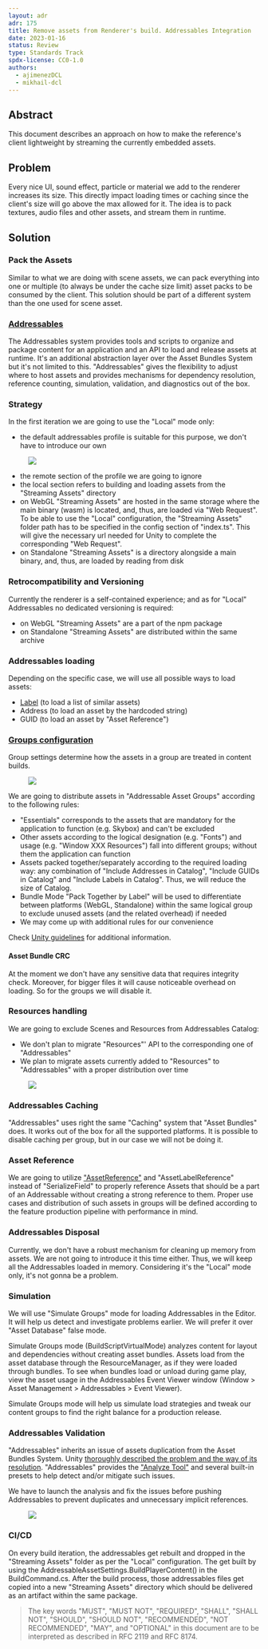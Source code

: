 ```yaml
---
layout: adr
adr: 175
title: Remove assets from Renderer's build. Addressables Integration
date: 2023-01-16
status: Review
type: Standards Track
spdx-license: CC0-1.0
authors:
  - ajimenezDCL
  - mikhail-dcl
---
```


## Abstract
This document describes an approach on how to make the reference's client lightweight by streaming the currently embedded assets. 

## Problem
Every nice UI, sound effect, particle or material we add to the renderer increases its size. This directly impact loading times or caching since the client's size will go above the max allowed for it. The idea is to pack textures, audio files and other assets, and stream them in runtime. 

## Solution
### Pack the Assets
Similar to what we are doing with scene assets, we can pack everything into one or multiple (to always be under the cache size limit) asset packs to be consumed by the client. This solution should be part of a different system than the one used for scene asset.

### [Addressables](https://docs.unity3d.com/Packages/com.unity.addressables@1.21/manual/index.html)
The Addressables system provides tools and scripts to organize and package content for an application and an API to load and release assets at runtime.
It's an additional abstraction layer over the Asset Bundles System but it's not limited to this. "Addressables" gives the flexibility to adjust where to host assets and provides mechanisms for dependency resolution, reference counting, simulation, validation, and diagnostics out of the box.

### Strategy
In the first iteration we are going to use the "Local" mode only:
  - the default addressables profile is suitable for this purpose, we don't have to introduce our own
<figure>
  <img src="/resources/ADR-175/AddressableProfiles.png" />
</figure>

  - the remote section of the profile we are going to ignore
  - the local section refers to building and loading assets from the "Streaming Assets" directory
  - on WebGL "Streaming Assets" are hosted in the same storage where the main binary (wasm) is located, and, thus, are loaded via "Web Request". To be able to use the "Local" configuration, the "Streaming Assets" folder path has to be specified in the config section of "index.ts". This will give the necessary url needed for Unity to complete the  corresponding "Web Request".
  - on Standalone "Streaming Assets" is a directory alongside a main binary, and, thus, are loaded by reading from disk

### Retrocompatibility and Versioning
Currently the renderer is a self-contained experience; and as for "Local" Addressables no dedicated versioning is required:
  - on WebGL "Streaming Assets" are a part of the npm package
  - on Standalone "Streaming Assets" are distributed within the same archive

### Addressables loading
Depending on the specific case, we will use all possible ways to load assets:
  - [Label](https://docs.unity3d.com/Packages/com.unity.addressables@1.21/manual/Labels.html) (to load a list of similar assets)
  - Address (to load an asset by the hardcoded string)
  - GUID (to load an asset by "Asset Reference")

### [Groups configuration](https://docs.unity3d.com/Packages/com.unity.addressables@1.21/manual/GroupSettings.html)
Group settings determine how the assets in a group are treated in content builds.

<figure>
  <img src="/resources/ADR-175/GroupsConfiguration.png" />
</figure>

We are going to distribute assets in "Addressable Asset Groups" according to the following rules:
   - "Essentials" corresponds to the assets that are mandatory for the application to function (e.g. Skybox) and can't be excluded
   - Other assets according to the logical designation (e.g. "Fonts") and usage (e.g. "Window XXX Resources") fall into different groups; without them the application can function
   - Assets packed together/separately according to the required loading way: any combination of "Include Addresses in Catalog", "Include GUIDs in Catalog" and "Include Labels in Catalog". Thus, we will reduce the size of Catalog.
   - Bundle Mode "Pack Together by Label" will be used to differentiate between platforms (WebGL, Standalone) within the same logical group to exclude unused assets (and the related overhead) if needed
   - We may come up with additional rules for our convenience

Check [Unity guidelines](https://docs.unity3d.com/Packages/com.unity.addressables@1.21/manual/AddressableAssetsDevelopmentCycle.html#organizing-addressable-assets) for additional information.

#### Asset Bundle CRC	
At the moment we don't have any sensitive data that requires integrity check. Moreover, for bigger files it will cause noticeable overhead on loading.
So for the groups we will disable it.

### Resources handling
We are going to exclude Scenes and Resources from Addressables Catalog:
   - We don't plan to migrate "Resources"' API to the corresponding one of "Addressables"
   - We plan to migrate assets currently added to "Resources" to "Addressables" with a proper distribution over time

<figure>
  <img src="/resources/ADR-175/ResourceHandling.png" />
</figure>

### Addressables Caching
"Addressables" uses right the same "Caching" system that "Asset Bundles" does. It works out of the box for all the supported platforms. It is possible to disable caching per group, but in our case we will not be doing it.

### Asset Reference
We are going to utilize ["AssetReference"](https://docs.unity3d.com/Packages/com.unity.addressables@1.21/manual/AssetReferences.html) and "AssetLabelReference" instead of "SerializeField" to properly reference Assets that should be a part of an Addressable without creating a strong reference to them.
Proper use cases and distribution of such assets in groups will be defined according to the feature production pipeline with performance in mind.

### Addressables Disposal
Currently, we don't have a robust mechanism for cleaning up memory from assets. We are not going to introduce it this time either. Thus, we will keep all the Addressables loaded in memory. Considering it's the "Local" mode only, it's not gonna be a problem.

### Simulation
We will use "Simulate Groups" mode for loading Addressables in the Editor. It will help us detect and investigate problems earlier. We will prefer it over "Asset Database" false mode.

Simulate Groups mode (BuildScriptVirtualMode) analyzes content for layout and dependencies without creating asset bundles. Assets load from the asset database through the ResourceManager, as if they were loaded through bundles. To see when bundles load or unload during game play, view the asset usage in the Addressables Event Viewer window (Window > Asset Management > Addressables > Event Viewer).

Simulate Groups mode will help us simulate load strategies and tweak our content groups to find the right balance for a production release.

### Addressables Validation
"Addressables" inherits an issue of assets duplication from the Asset Bundles System. Unity [thoroughly described the problem and the way of its resolution](https://docs.unity3d.com/Packages/com.unity.addressables@1.21/manual/ManagingAssets.html#asset-and-assetbundle-dependencies).
"Addressables" provides the ["Analyze Tool"](https://docs.unity3d.com/Packages/com.unity.addressables@1.21/manual/AnalyzeTool.html) and several built-in presets to help detect and/or mitigate such issues.

We have to launch the analysis and fix the issues before pushing Addressables to prevent duplicates and unnecessary implicit references. 

<figure>
  <img src="/resources/ADR-175/AddressablesValidation.png" />
</figure>


### CI/CD
On every build iteration, the addressables get rebuilt and dropped in the "Streaming Assets" folder as per the "Local" configuration. The get built by using the AddressableAssetSettings.BuildPlayerContent() in the BuildCommand.cs. 
After the build process, those addressables files get copied into a new "Streaming Assets" directory which should be delivered as an artifact within the same package. 


> The key words "MUST", "MUST NOT", "REQUIRED", "SHALL", "SHALL NOT", "SHOULD", "SHOULD NOT", "RECOMMENDED", "NOT RECOMMENDED", "MAY", and "OPTIONAL" in this document are to be interpreted as described in RFC 2119 and RFC 8174.
